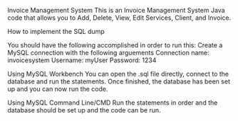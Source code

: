 Invoice Management System
This is an Invoice Management System Java code that allows you to Add, Delete, View, Edit Services, Client, and Invoice.

How to implement the SQL dump

You should have the following accomplished in order to run this: Create a MySQL connection with the following arguements Connection name: invoicesystem Username: myUser Password: 1234

Using MySQL Workbench You can open the .sql file directly, connect to the database and run the statements. Once finished, the database has been set up and you can now run the code.

Using MySQL Command Line/CMD Run the statements in order and the database should be set up and the code can be run.
